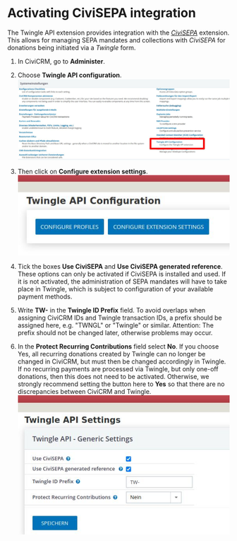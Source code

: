 # Activating CiviSEPA integration

The Twingle API extension provides integration with the [
*CiviSEPA*](https://civicrm.org/extensions/civisepa-sepa-direct-debit-extension)
extension. This allows for managing SEPA mandates and collections with
*CiviSEPA* for donations being initiated via a *Twingle* form.

1. In CiviCRM, go to **Administer**.
2. Choose **Twingle API configuration**.
   ![](../img/Konso.jpg)

3. Then click on **Configure extension settings**.
   ![](../img/SepaKon.jpg)

4. Tick the boxes **Use CiviSEPA** and **Use CiviSEPA generated reference**.
   These options can only be activated if CiviSEPA is installed and used. If it
   is not activated, the administration of SEPA mandates will have to take place
   in Twingle, which is subject to configuration of your available payment
   methods.
5. Write **TW-** in the **Twingle ID Prefix** field.
   To avoid overlaps when assigning CiviCRM IDs and Twingle transaction IDs, a
   prefix should be assigned here, e.g. "TWNGL" or "Twingle" or similar.
   Attention: The prefix should not be changed later, otherwise problems may
   occur.
6. In the **Protect Recurring Contributions** field select **No**.
   If you choose Yes, all recurring donations created by Twingle can no longer
   be changed in CiviCRM, but must then be changed accordingly in Twingle. If no
   recurring payments are processed via Twingle, but only one-off donations,
   then this does not need to be activated. Otherwise, we strongly recommend
   setting the button here to **Yes** so that there are no discrepancies between
   CiviCRM and Twingle. 
   ![](../img/Sepa.jpg) 

